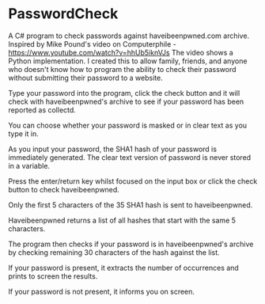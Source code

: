 # PasswordCheck
A C# program to check passwords against haveibeenpwned.com archive.  
Inspired by Mike Pound's video on Computerphile - https://www.youtube.com/watch?v=hhUb5iknVJs
The video shows a Python implementation.  I created this to allow family, friends, and anyone who doesn't know how to program the ability to check their password without submitting their password to a website.

Type your password into the program, click the check button and it will check with haveibeenpwned's archive to see if your password has been reported as collectd.

You can choose whether your password is masked or in clear text as you type it in.

As you input your password, the SHA1 hash of your password is immediately generated.  The clear text version of password is never stored in a variable.

Press the enter/return key whilst focused on the input box or click the check button to check haveibeenpwned.

Only the first 5 characters of the 35 SHA1 hash is sent to haveibeenpwned.

Haveibeenpwned returns a list of all hashes that start with the same 5 characters.

The program then checks if your password is in haveibeenpwned's archive by checking remaining 30 characters of the hash against the list.

If your password is present, it extracts the number of occurrences and prints to screen the results.

If your password is not present, it informs you on screen.


